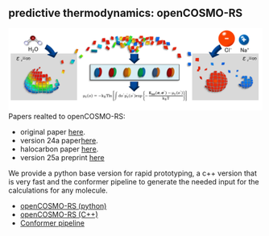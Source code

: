 ##  predictive thermodynamics: openCOSMO-RS
![COSMO-RS](COSMO-RS.png?raw=true "COSMO-RS")
Papers realted to openCOSMO-RS:
- original paper [here](https://www.sciencedirect.com/science/article/pii/S0378381222000954).
- version 24a paper[here](https://www.sciencedirect.com/science/article/pii/S0378381224002255).
- halocarbon paper [here](https://www.sciencedirect.com/science/article/pii/S0009250925002489).
- version 25a preprint [here](https://arxiv.org/abs/2502.08520)

We provide a python base version for rapid prototyping, a c++ version that is very fast and the conformer pipeline to generate the needed input for the calculations for any molecule.
- [openCOSMO-RS (python)](https://github.com/TUHH-TVT/openCOSMO-RS_py)
- [openCOSMO-RS (C++)](https://github.com/TUHH-TVT/openCOSMO-RS_cpp)
- [Conformer pipeline](https://github.com/TUHH-TVT/openCOSMO-RS_conformer_pipeline)
